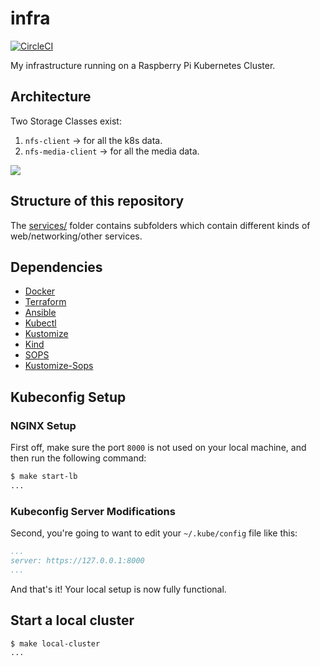 # infra

[![CircleCI](https://circleci.com/gh/cguertin14/infra.svg?style=shield)](https://circleci.com/gh/cguertin14/infra)

My infrastructure running on a Raspberry Pi Kubernetes Cluster.

## Architecture

Two Storage Classes exist:
1. `nfs-client` -> for all the k8s data.
2. `nfs-media-client` -> for all the media data.

![](https://uml.planttext.com/plantuml/png/VLHHJy8m47vUVyM5Tn1Q86gC0J568nAYF9gOibPP7Ars7P0O_xlTsZ4wAY_BxhlhzzrzwswKQQfqlauX4U-A0bNnAj4yrhdY2CMfp1ay2CsLuBgAf-CP_A08HK8o3a_ciNRlpp8tfIwOIifkQ4f5N42Pbef-S9YDN-fWmhzM24MMDaxpp9m6ca7hCL-MaZo3YOFXLG10xm9tUiFpJhVJFSFz5d9Q4ocqakdSgF6YDukkQN6ovuVO3ucXY1ZLT4ap3bp734M_5UsjmHkSMwa-3pXjYFsG-67V3mU5GENUxdpuDZClMQ40O1lZB37Dg4tXcyF49Za6rub84hthsexTjD3EszTk43VnCKGEeC9_Qt6R6UpGIXJL3fJ9yklLFTi3zYDMybSbkBSf1ECmJC9mFmmF2W-h0OEYE2oAmw8uB8eRehM3GKqIrYHXJHBM9FyDMZdWtH0_vL-Knh7zVMbE5o349mXnax3PUO2FdE0ZHtpcGbTh1zhAfCer0vTmlrZCGV7ld6SQMR3CszLZ2kwasbB5zZKkKHOThgH0gPSk6wh-ZEDQDEA2cRtv1m00)

## Structure of this repository

The [services/](./services) folder contains subfolders which contain different kinds of web/networking/other services.

## Dependencies

* [Docker](https://docker.io)
* [Terraform](https://terraform.io)
* [Ansible](https://www.ansible.com/)
* [Kubectl](https://kubernetes.io)
* [Kustomize](https://kustomize.io)
* [Kind](https://kind.sigs.k8s.io/)
* [SOPS](https://github.com/mozilla/sops)
* [Kustomize-Sops](https://github.com/viaduct-ai/kustomize-sops)

## Kubeconfig Setup

### NGINX Setup

First off, make sure the port `8000` is not used on your local machine, and then run the following command:
```bash
$ make start-lb
...
```

### Kubeconfig Server Modifications

Second, you're going to want to edit your `~/.kube/config` file like this:
```yaml
...
server: https://127.0.0.1:8000
...
```

And that's it! Your local setup is now fully functional.

## Start a local cluster

```bash
$ make local-cluster
...
```
